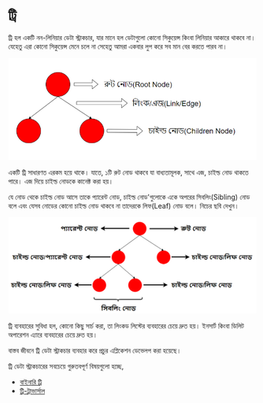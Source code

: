 # ট্রি

ট্রি হল একটি নন-লিনিয়ার ডেটা স্ট্রাকচার, যার মানে হল ডেটাগুলো কোনো সিকুয়েন্স কিংবা লিনিয়ার আকারে থাকবে না। যেহেতু এরা কোনো সিকুয়েন্স মেনে চলে না সেহেতু আমরা একবার লুপ করে সব মান বের করতে পারব না।

<p align="center">
	<img src="./images/tree-1.png" alt="Initial Tree">
</p>

একটি ট্রি সাধারণত এরকম হয়ে থাকে। যাতে, ১টি রুট নোড থাকবে যা বাধ্যতামূলক, সাথে এজ, চাইল্ড নোড থাকতে পারে। এজ দিয়ে চাইল্ড নোডকে কানেক্ট করা হয়।

যে নোড থেকে চাইল্ড নোড আসে তাকে প্যারেন্ট নোড, চাইল্ড নোড'গুলোকে একে অপরের সিবলিং(Sibling) নোড বলে এবং যেসব নোডের কোনো চাইল্ড নোড থাকবে না তাদেরকে লিফ(Leaf) নোড বলে। নিচের ছবি দেখুন।

<p align="center">
	<img src="./images/tree-2.png" alt="Initial Tree">
</p>

ট্রি ব্যবহারের সুবিধা হল, কোনো কিছু সার্চ করা, তা লিংকড লিস্টের ব্যবহারের চেয়ে দ্রুত হয়। ইনসার্ট কিংবা ডিলিট অপারেশন এ্যারে ব্যবহারের চেয়ে দ্রুত হয়।

বাস্তব জীবনে ট্রি ডেটা স্ট্রাকচার ব্যবহার করে প্রচুর এপ্লিকেশন ডেভেলপ করা হয়েছে।

ট্রি ডেটা স্ট্রাকচারের সবচেয়ে গুরুতবপূর্ণ বিষয়গুলো হচ্ছে,

- [বাইনারি ট্রি](./binary-tree/README.md)
- [ট্রি-ট্রাভার্সাল](./tree-traversal/README.md)
